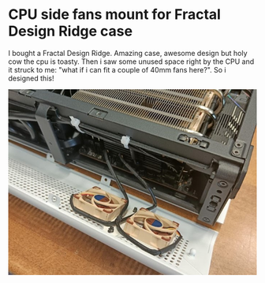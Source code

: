 # CPU side fans mount for Fractal Design Ridge case

I bought a Fractal Design Ridge. Amazing case, awesome design but holy cow the cpu is toasty. Then i saw some unused space right by the CPU and it struck to me: "what if i can fit a couple of 40mm fans here?". So i designed this!

![alt text](https://github.com/DreightPP/FractalRidgeCPUSideFan/blob/main/photos/IMG20230623154428.jpg)
